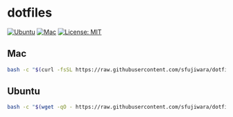 # dotfiles

[![Ubuntu](https://github.com/sfujiwara/dotfiles/actions/workflows/ubuntu.yaml/badge.svg)](https://github.com/sfujiwara/dotfiles/actions/workflows/ubuntu.yaml)
[![Mac](https://github.com/sfujiwara/dotfiles/actions/workflows/mac.yaml/badge.svg)](https://github.com/sfujiwara/dotfiles/actions/workflows/mac.yaml)
[![License: MIT](https://img.shields.io/badge/License-MIT-blue.svg)](LICENSE)

## Mac

```sh
bash -c "$(curl -fsSL https://raw.githubusercontent.com/sfujiwara/dotfiles/main/mac.sh)"
```

## Ubuntu

```sh
bash -c "$(wget -qO - https://raw.githubusercontent.com/sfujiwara/dotfiles/main/ubuntu.sh)"
```
